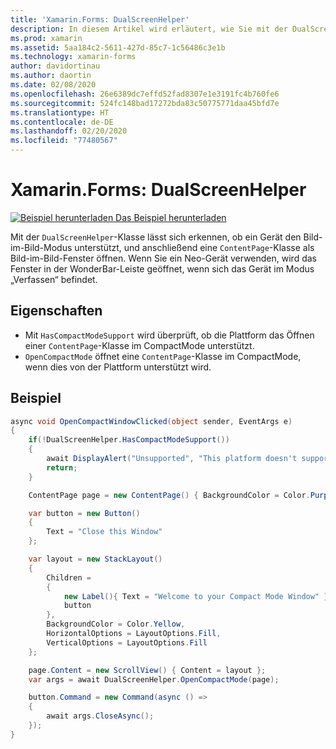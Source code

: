 ```yaml
---
title: 'Xamarin.Forms: DualScreenHelper'
description: In diesem Artikel wird erläutert, wie Sie mit der DualScreenHelper-Klasse in Xamarin.Forms die Benutzeroberfläche Ihrer App für Dual-Screen-Geräte wie Surface Duo und Surface Neo optimieren.
ms.prod: xamarin
ms.assetid: 5aa184c2-5611-427d-85c7-1c56486c3e1b
ms.technology: xamarin-forms
author: davidortinau
ms.author: daortin
ms.date: 02/08/2020
ms.openlocfilehash: 26e6389dc7effd52fad8307e1e3191fc4b760fe6
ms.sourcegitcommit: 524fc148bad17272bda83c50775771daa45bfd7e
ms.translationtype: HT
ms.contentlocale: de-DE
ms.lasthandoff: 02/20/2020
ms.locfileid: "77480567"
---
```

# <a name="xamarinforms-dualscreenhelper"></a>Xamarin.Forms: DualScreenHelper

[![Beispiel herunterladen](~/media/shared/download.png) Das Beispiel herunterladen](https://github.com/xamarin/xamarin-forms-samples/UserInterface/DualScreenDemos)

Mit der `DualScreenHelper`-Klasse lässt sich erkennen, ob ein Gerät den Bild-im-Bild-Modus unterstützt, und anschließend eine `ContentPage`-Klasse als Bild-im-Bild-Fenster öffnen. Wenn Sie ein Neo-Gerät verwenden, wird das Fenster in der WonderBar-Leiste geöffnet, wenn sich das Gerät im Modus „Verfassen“ befindet.

## <a name="properties"></a>Eigenschaften

- Mit `HasCompactModeSupport` wird überprüft, ob die Plattform das Öffnen einer `ContentPage`-Klasse im CompactMode unterstützt.
- `OpenCompactMode` öffnet eine `ContentPage`-Klasse im CompactMode, wenn dies von der Plattform unterstützt wird.

## <a name="example"></a>Beispiel

```csharp
async void OpenCompactWindowClicked(object sender, EventArgs e)
{
    if(!DualScreenHelper.HasCompactModeSupport())
    {
        await DisplayAlert("Unsupported", "This platform doesn't support this feature", "Ok");
        return;
    }

    ContentPage page = new ContentPage() { BackgroundColor = Color.Purple };

    var button = new Button()
    {
        Text = "Close this Window"
    };

    var layout = new StackLayout()
    {
        Children =
        {
            new Label(){ Text = "Welcome to your Compact Mode Window" },
            button
        },
        BackgroundColor = Color.Yellow,
        HorizontalOptions = LayoutOptions.Fill,
        VerticalOptions = LayoutOptions.Fill
    };

    page.Content = new ScrollView() { Content = layout };
    var args = await DualScreenHelper.OpenCompactMode(page);

    button.Command = new Command(async () =>
    {
        await args.CloseAsync();
    });
}
```
